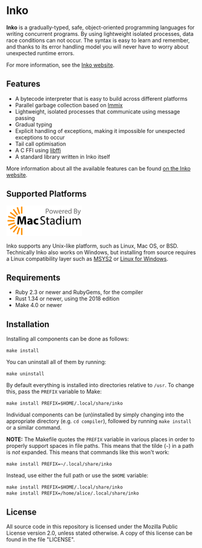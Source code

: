 # Inko

**Inko** is a gradually-typed, safe, object-oriented programming languages for
writing concurrent programs. By using lightweight isolated processes, data race
conditions can not occur. The syntax is easy to learn and remember, and thanks
to its error handling model you will never have to worry about unexpected
runtime errors.

For more information, see the [Inko website](https://inko-lang.org/).

## Features

* A bytecode interpreter that is easy to build across different platforms
* Parallel garbage collection based on [Immix][immix]
* Lightweight, isolated processes that communicate using message passing
* Gradual typing
* Explicit handling of exceptions, making it impossible for unexpected
  exceptions to occur
* Tail call optimisation
* A C FFI using [libffi][libffi]
* A standard library written in Inko itself

More information about all the available features can be found [on the Inko
website](https://inko-lang.org/about/).

## Supported Platforms

[![CI sponsored by MacStadium](macstadium.png)](https://www.macstadium.com/)

Inko supports any Unix-like platform, such as Linux, Mac OS, or BSD. Technically
Inko also works on Windows, but installing from source requires a Linux
compatibility layer such as [MSYS2](http://www.msys2.org/) or [Linux for
Windows](https://docs.microsoft.com/en-us/windows/wsl/install-win10).

## Requirements

* Ruby 2.3 or newer and RubyGems, for the compiler
* Rust 1.34 or newer, using the 2018 edition
* Make 4.0 or newer

## Installation

Installing all components can be done as follows:

    make install

You can uninstall all of them by running:

    make uninstall

By default everything is installed into directories relative to `/usr`. To
change this, pass the `PREFIX` variable to Make:

    make install PREFIX=$HOME/.local/share/inko

Individual components can be (un)installed by simply changing into the
appropriate directory (e.g. `cd compiler`), followed by running `make install`
or a similar command.

**NOTE:** The Makefile quotes the `PREFIX` variable in various places in order
to properly support spaces in file paths. This means that the tilde (`~`) in a
path is _not_ expanded. This means that commands like this won't work:

    make install PREFIX=~/.local/share/inko

Instead, use either the full path or use the `$HOME` variable:

    make install PREFIX=$HOME/.local/share/inko
    make install PREFIX=/home/alice/.local/share/inko

## License

All source code in this repository is licensed under the Mozilla Public License
version 2.0, unless stated otherwise. A copy of this license can be found in the
file "LICENSE".

[immix]: http://www.cs.utexas.edu/users/speedway/DaCapo/papers/immix-pldi-2008.pdf
[libffi]: https://sourceware.org/libffi/
